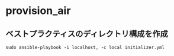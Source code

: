# provision_air

## ベストプラクティスのディレクトリ構成を作成

```
sudo ansible-playbook -i localhost, -c local initializer.yml
```